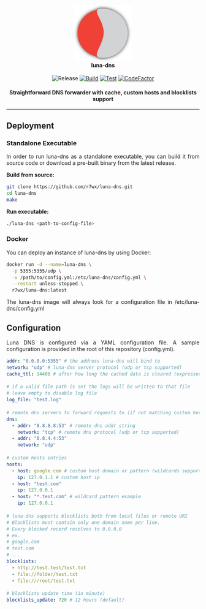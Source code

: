 <p align="center">
  <a href="https://github.com/r7wx/meka-cfg">
     <picture>
    <img width="150" src="assets/logo.svg"/>
    </picture>
  </a>
  <br />
  <b>luna-dns</b>
  <br /> <br />
 <img src="https://img.shields.io/github/v/release/r7wx/luna-dns" alt="Release" />
  <a href="https://github.com/r7wx/luna-dns/actions/workflows/build.yml" /><img src="https://github.com/r7wx/luna-dns/actions/workflows/build.yml/badge.svg" alt="Build"></a>
  <a href="https://github.com/r7wx/luna-dns/actions/workflows/test.yml" /><img src="https://github.com/r7wx/luna-dns/actions/workflows/test.yml/badge.svg" alt="Test"></a>
  <a href="https://www.codefactor.io/repository/github/r7wx/luna-dns"><img src="https://www.codefactor.io/repository/github/r7wx/luna-dns/badge?s=37c25430d7b6b31b86ad49810d6f89ef50629615" alt="CodeFactor" /></a>
</p>
<h4 align="center">Straightforward DNS forwarder with cache, custom hosts and blocklists support</h3>

---

## Deployment

### Standalone Executable

<p align="justify">
In order to run luna-dns as a standalone executable, you can build it from source code or download a pre-built binary from the latest release.
</p>

**Build from source:**

```bash
git clone https://github.com/r7wx/luna-dns.git
cd luna-dns
make
```

**Run executable:**

```bash
./luna-dns <path-to-config-file>
```

### Docker

<p align="justify">
You can deploy an instance of luna-dns by using Docker:
</p>

```bash
docker run -d --name=luna-dns \
  -p 5355:5355/udp \
  -v /path/to/config.yml:/etc/luna-dns/config.yml \
  --restart unless-stopped \
  r7wx/luna-dns:latest
```

<p align="justify">
The luna-dns image will always look for a configuration file in /etc/luna-dns/config.yml
</p>

## Configuration

<p align="justify">
Luna DNS is configured via a YAML configuration file. A sample configuration is provided in the root of this repository (config.yml).
</p>

```yml
addr: "0.0.0.0:5355" # the address luna-dns will bind to
network: "udp" # luna-dns server protocol (udp or tcp supported)
cache_ttl: 14400 # after how long the cached data is cleared (expressed in seconds)

# if a valid file path is set the logs will be written to that file
# leave empty to disable log file
log_file: "test.log"

# remote dns servers to forward requests to (if not matching custom hosts)
dns:
  - addr: "8.8.8.8:53" # remote dns addr string
    network: "tcp" # remote dns protocol (udp or tcp supported)
  - addr: "8.8.4.4:53"
    network: "udp"

# custom hosts entries
hosts:
  - host: google.com # custom host domain or pattern (wildcards supported)
    ip: 127.0.1.1 # custom host ip
  - host: "test.com"
    ip: 127.0.0.1
  - host: "*.test.com" # wildcard pattern example
    ip: 127.0.0.1

# luna-dns supports blocklists both from local files or remote URI
# Blocklists must contain only one domain name per line.
# Every blocked record resolves to 0.0.0.0
# ex.
# google.com
# test.com
# ...
blocklists:
  - http://test.test/test.txt
  - file://folder/test.txt
  - file:///root/test.txt

# blocklists update time (in minute)
blocklists_update: 720 # 12 hours (default)
```
